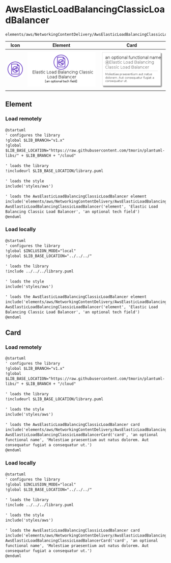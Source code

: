 # AwsElasticLoadBalancingClassicLoadBalancer
```text
elements/aws/NetworkingContentDelivery/AwsElasticLoadBalancingClassicLoadBalancer
```
| Icon | Element | Card |
| :-: | :-: | --- |
| ![AwsElasticLoadBalancingClassicLoadBalancer icon](../../../icons/aws/NetworkingContentDelivery/AwsElasticLoadBalancingClassicLoadBalancer.png) | ![AwsElasticLoadBalancingClassicLoadBalancer element](AwsElasticLoadBalancingClassicLoadBalancer.element.png) | ![AwsElasticLoadBalancingClassicLoadBalancer card](AwsElasticLoadBalancingClassicLoadBalancer.card.png) |
## Element
### Load remotely
```plantuml
@startuml
' configures the library
!global $LIB_BRANCH="v1.x"
!global $LIB_BASE_LOCATION="https://raw.githubusercontent.com/tmorin/plantuml-libs/" + $LIB_BRANCH + "/cloud"

' loads the library
!includeurl $LIB_BASE_LOCATION/library.puml

' loads the style
include('styles/aws')

' loads the AwsElasticLoadBalancingClassicLoadBalancer element
include('elements/aws/NetworkingContentDelivery/AwsElasticLoadBalancingClassicLoadBalancer')
AwsElasticLoadBalancingClassicLoadBalancer('element', 'Elastic Load Balancing Classic Load Balancer', 'an optional tech field')
@enduml
```
### Load locally
```plantuml
@startuml
' configures the library
!global $INCLUSION_MODE="local"
!global $LIB_BASE_LOCATION="../../../"

' loads the library
!include ../../../library.puml

' loads the style
include('styles/aws')

' loads the AwsElasticLoadBalancingClassicLoadBalancer element
include('elements/aws/NetworkingContentDelivery/AwsElasticLoadBalancingClassicLoadBalancer')
AwsElasticLoadBalancingClassicLoadBalancer('element', 'Elastic Load Balancing Classic Load Balancer', 'an optional tech field')
@enduml
```
## Card
### Load remotely
```plantuml
@startuml
' configures the library
!global $LIB_BRANCH="v1.x"
!global $LIB_BASE_LOCATION="https://raw.githubusercontent.com/tmorin/plantuml-libs/" + $LIB_BRANCH + "/cloud"

' loads the library
!includeurl $LIB_BASE_LOCATION/library.puml

' loads the style
include('styles/aws')

' loads the AwsElasticLoadBalancingClassicLoadBalancer card
include('elements/aws/NetworkingContentDelivery/AwsElasticLoadBalancingClassicLoadBalancer')
AwsElasticLoadBalancingClassicLoadBalancerCard('card', 'an optional functional name', 'Molestiae praesentium aut natus dolorem. Aut consequatur fugiat a consequatur ut.')
@enduml
```
### Load locally
```plantuml
@startuml
' configures the library
!global $INCLUSION_MODE="local"
!global $LIB_BASE_LOCATION="../../../"

' loads the library
!include ../../../library.puml

' loads the style
include('styles/aws')

' loads the AwsElasticLoadBalancingClassicLoadBalancer card
include('elements/aws/NetworkingContentDelivery/AwsElasticLoadBalancingClassicLoadBalancer')
AwsElasticLoadBalancingClassicLoadBalancerCard('card', 'an optional functional name', 'Molestiae praesentium aut natus dolorem. Aut consequatur fugiat a consequatur ut.')
@enduml
```
